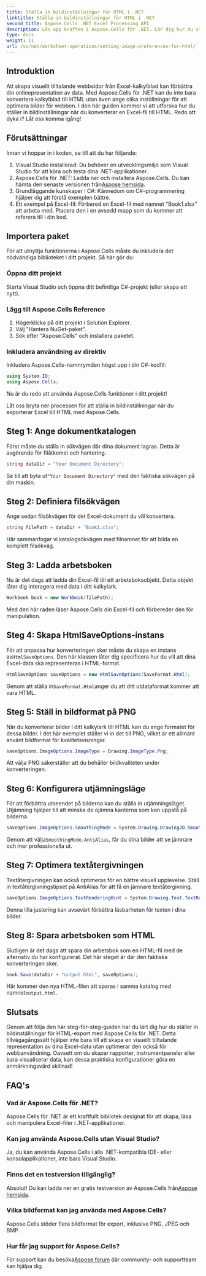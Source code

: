 ```yaml
---
title: Ställa in bildinställningar för HTML i .NET
linktitle: Ställa in bildinställningar för HTML i .NET
second_title: Aspose.Cells .NET Excel Processing API
description: Lås upp kraften i Aspose.Cells för .NET. Lär dig hur du ställer in bildinställningar för HTML-konvertering för att presentera dina Excel-data vackert på webben.
type: docs
weight: 11
url: /sv/net/worksheet-operations/setting-image-preferences-for-html/
---
```

## Introduktion
Att skapa visuellt tilltalande webbsidor från Excel-kalkylblad kan förbättra din onlinepresentation av data. Med Aspose.Cells för .NET kan du inte bara konvertera kalkylblad till HTML utan även ange olika inställningar för att optimera bilder för webben. I den här guiden kommer vi att utforska hur du ställer in bildinställningar när du konverterar en Excel-fil till HTML. Redo att dyka i? Låt oss komma igång!

## Förutsättningar

Innan vi hoppar in i koden, se till att du har följande:

1. Visual Studio installerad: Du behöver en utvecklingsmiljö som Visual Studio för att köra och testa dina .NET-applikationer.
2. Aspose.Cells för .NET: Ladda ner och installera Aspose.Cells. Du kan hämta den senaste versionen från[Aspose hemsida](https://releases.aspose.com/cells/net/).
3. Grundläggande kunskaper i C#: Kännedom om C#-programmering hjälper dig att förstå exemplen bättre.
4. Ett exempel på Excel-fil: Förbered en Excel-fil med namnet "Book1.xlsx" att arbeta med. Placera den i en avsedd mapp som du kommer att referera till i din kod.

## Importera paket

För att utnyttja funktionerna i Aspose.Cells måste du inkludera det nödvändiga biblioteket i ditt projekt. Så här gör du:

### Öppna ditt projekt

Starta Visual Studio och öppna ditt befintliga C#-projekt (eller skapa ett nytt).

### Lägg till Aspose.Cells Reference

1. Högerklicka på ditt projekt i Solution Explorer.
2. Välj "Hantera NuGet-paket".
3. Sök efter "Aspose.Cells" och installera paketet.

### Inkludera användning av direktiv

Inkludera Aspose.Cells-namnrymden högst upp i din C#-kodfil:

```csharp
using System.IO;
using Aspose.Cells;
```

Nu är du redo att använda Aspose.Cells funktioner i ditt projekt!

Låt oss bryta ner processen för att ställa in bildinställningar när du exporterar Excel till HTML med Aspose.Cells.

## Steg 1: Ange dokumentkatalogen

Först måste du ställa in sökvägen där dina dokument lagras. Detta är avgörande för filåtkomst och hantering.

```csharp
string dataDir = "Your Document Directory";
```

 Se till att byta ut`"Your Document Directory"` med den faktiska sökvägen på din maskin.

## Steg 2: Definiera filsökvägen

Ange sedan filsökvägen för det Excel-dokument du vill konvertera.

```csharp
string filePath = dataDir + "Book1.xlsx";
```

Här sammanfogar vi katalogsökvägen med filnamnet för att bilda en komplett filsökväg.

## Steg 3: Ladda arbetsboken

Nu är det dags att ladda din Excel-fil till ett arbetsboksobjekt. Detta objekt låter dig interagera med data i ditt kalkylark.

```csharp
Workbook book = new Workbook(filePath);
```

Med den här raden läser Aspose.Cells din Excel-fil och förbereder den för manipulation.

## Steg 4: Skapa HtmlSaveOptions-instans

 För att anpassa hur konverteringen sker måste du skapa en instans av`HtmlSaveOptions`. Den här klassen låter dig specificera hur du vill att dina Excel-data ska representeras i HTML-format.

```csharp
HtmlSaveOptions saveOptions = new HtmlSaveOptions(SaveFormat.Html);
```

 Genom att ställa in`SaveFormat.Html`anger du att ditt utdataformat kommer att vara HTML.

## Steg 5: Ställ in bildformat på PNG

När du konverterar bilder i ditt kalkylark till HTML kan du ange formatet för dessa bilder. I det här exemplet ställer vi in det till PNG, vilket är ett allmänt använt bildformat för kvalitetsvisningar.

```csharp
saveOptions.ImageOptions.ImageType = Drawing.ImageType.Png;
```

Att välja PNG säkerställer att du behåller bildkvaliteten under konverteringen.

## Steg 6: Konfigurera utjämningsläge

För att förbättra utseendet på bilderna kan du ställa in utjämningsläget. Utjämning hjälper till att minska de ojämna kanterna som kan uppstå på bilderna.

```csharp
saveOptions.ImageOptions.SmoothingMode = System.Drawing.Drawing2D.SmoothingMode.AntiAlias;
```

 Genom att välja`SmoothingMode.AntiAlias`, får du dina bilder att se jämnare och mer professionella ut.

## Steg 7: Optimera textåtergivningen

Textåtergivningen kan också optimeras för en bättre visuell upplevelse. Ställ in textåtergivningstipset på AntiAlias för att få en jämnare textåtergivning.

```csharp
saveOptions.ImageOptions.TextRenderingHint = System.Drawing.Text.TextRenderingHint.AntiAlias;
```

Denna lilla justering kan avsevärt förbättra läsbarheten för texten i dina bilder.

## Steg 8: Spara arbetsboken som HTML

Slutligen är det dags att spara din arbetsbok som en HTML-fil med de alternativ du har konfigurerat. Det här steget är där den faktiska konverteringen sker.

```csharp
book.Save(dataDir + "output.html", saveOptions);
```

 Här kommer den nya HTML-filen att sparas i samma katalog med namnet`output.html`.

## Slutsats

Genom att följa den här steg-för-steg-guiden har du lärt dig hur du ställer in bildinställningar för HTML-export med Aspose.Cells för .NET. Detta tillvägagångssätt hjälper inte bara till att skapa en visuellt tilltalande representation av dina Excel-data utan optimerar den också för webbanvändning. Oavsett om du skapar rapporter, instrumentpaneler eller bara visualiserar data, kan dessa praktiska konfigurationer göra en anmärkningsvärd skillnad!

## FAQ's

### Vad är Aspose.Cells för .NET?

Aspose.Cells för .NET är ett kraftfullt bibliotek designat för att skapa, läsa och manipulera Excel-filer i .NET-applikationer.

### Kan jag använda Aspose.Cells utan Visual Studio?

Ja, du kan använda Aspose.Cells i alla .NET-kompatibla IDE- eller konsolapplikationer, inte bara Visual Studio.

### Finns det en testversion tillgänglig?

 Absolut! Du kan ladda ner en gratis testversion av Aspose.Cells från[Aspose hemsida](https://releases.aspose.com/).

### Vilka bildformat kan jag använda med Aspose.Cells?

Aspose.Cells stöder flera bildformat för export, inklusive PNG, JPEG och BMP.

### Hur får jag support för Aspose.Cells?

 För support kan du besöka[Aspose forum](https://forum.aspose.com/c/cells/9) där community- och supportteam kan hjälpa dig.